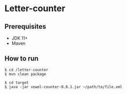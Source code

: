 # Letter-counter

## Prerequisites

- JDK 11+
- Maven

## How to run

```shell
$ cd /letter-counter
$ mvn clean package

$ cd target
$ java -jar vowel-counter-0.0.1.jar ~/path/to/file.xml
```